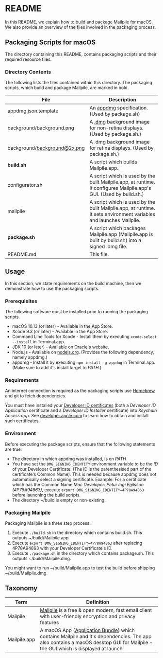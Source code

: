 # README

In this README, we explain how to build and package Mailpile for macOS.
We also provide an overview of the files involved in the packaging process. 

## Packaging Scripts for macOS
The directory containing this README, contains packaging scripts and their required resource files.

### Directory Contents
The following lists the files contained within this directory. The packaging scripts, which build and package Mailpile, are marked in bold.

| File | Description |
| ---- | ----------- |
| appdmg.json.template			| An [appdmg](https://www.npmjs.com/package/appdmg) specification. (Used by package.sh) |
| background/background.png 	| A [.dmg](https://en.wikipedia.org/wiki/Apple_Disk_Image) background image for non-retina displays. (Used by package.sh.)|
| background/background@2x.png| A .dmg background image for retina displays. (Used by package.sh.)|
| **build.sh** 						| A script which builds Mailpile.app. |
| configurator.sh 				| A script which is used by the built Mailpile.app, at runtime. It configures Mailpile.app's GUI. (Used by build.sh.)|
| mailpile 						| A script which is used by the built Mailpile.app, at runtime. It sets environment variables and launches Mailpile. |
| **package.sh** 				| A script which packages Mailpile.app (Mailpile.app is built by build.sh) into a signed .dmg file.|
| README.md 						| This file. |

## Usage
In this section, we state requirements on the build machine, then we demonstrate how to use the packaging scripts.

### Prerequisites
The following software must be installed prior to running the packaging scripts.

- macOS 10.13 (or later) - Available in the App Store.
- Xcode 9.3 (or later) - Available in the App Store.
- Command Line Tools for Xcode - Install them by executing `xcode-select --install` in Terminal.app.
- JDK 10 (or later) - Available on [Oracle's website](http://www.oracle.com/technetwork/java/javase/downloads/index.html).
- Node.js - Available on [nodejs.org](https://nodejs.org/en/). (Provides the following dependency, namely appdmg.)
- appdmg - Install it by executing `npm install -g appdmg` in Terminal.app. (Make sure to add it's install target to *PATH*.)

### Requirements
An internet connection is required as the packaging scripts use [Homebrew](https://brew.sh) and git to fetch dependencies.

You must have installed your [Developer ID certificates](https://help.apple.com/xcode/mac/current/#/dev520c0324f) (both a *Developer ID Application* certificate and a *Developer ID Installer* certificate) into *Keychain Access.app*. See [developer.apple.com](https://developer.apple.com/support/certificates/) to learn how to obtain and install such certificates.

### Environment
Before executing the package scripts, ensure that the following statements are true:

- The directory in which appdmg was installed, is on *PATH*
- You have set the `DMG_SIGNING_IDENTITY` environment variable to be the *ID* of your Developer Certificate. (The ID is the parenthesised part of the certificate's Common Name). This is needed because appdmg does not automatically select a signing certificate. Example: For a certificate which has the Common Name *Mac Developer: Petur Ingi Egilsson (4P78A94863)*, execute `export DMG_SIGNING_IDENTITY=4P78A94863` before launching the build scripts.
- The directory ~/build is empty or non-existing.


### Packaging Mailpile
Packaging Mailpile is a three step process.

1. Execute `./build.sh` in the directory which contains build.sh. This outputs ~/build/Mailpile.app
2. Execute `export DMG_SIGNING_IDENTITY=4P78A94863` after replacing 4P78A94863 with your Developer Certificate's ID.
3. Execute `./package.sh` in the directory which contains package.sh. This outputs ~/build/Mailpile.dmg.

You might want to run ~/build/Mailpile.app to test the build before shipping ~/build/Mailpile.dmg.


## Taxonomy
| Term | Definition |
| ---- | ---------- |
| Mailpile | [Mailpile](https://github.com/mailpile/Mailpile) is a free & open modern, fast email client with user-friendly encryption and privacy features |
| Mailpile.app | A macOS App ([Application Bundle](https://developer.apple.com/library/content/documentation/CoreFoundation/Conceptual/CFBundles/BundleTypes/BundleTypes.html)) which contains Mailpile and it's dependencies. The app also contains a macOS desktop GUI for Mailpile - the GUI which is displayed at launch.
